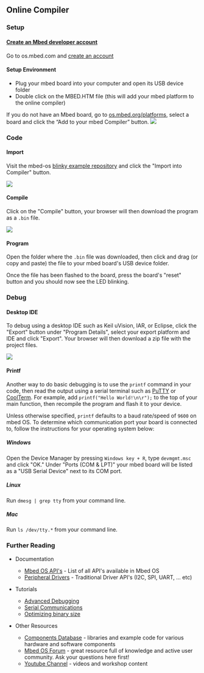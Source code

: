 ## Online Compiler

### Setup

#### [Create an Mbed developer account](https://developer.mbed.org/account/signup/?next=%2F)
Go to os.mbed.com and [create an account](https://developer.mbed.org/account/signup/?next=%2F)

#### Setup Environment
- Plug your mbed board into your computer and open its USB device folder
- Double click on the MBED.HTM file (this will add your mbed platform to the online compiler)

If you do not have an Mbed board, go to [os.mbed.org/platforms](http://os.mbed.org/platforms), select a board and click the “Add to your mbed Compiler” button.
<span class="images">![](https://sarahmarshy.github.io/img/add-to-compiler.png)
</span>

### Code

#### Import 
Visit the mbed-os [blinky example repository](https://developer.mbed.org/teams/mbed-os-examples/code/mbed-os-example-blinky/) and click the "Import into Compiler" button.
 
<span class="images">![](https://sarahmarshy.github.io/img/import-compiler.png)
</span>

#### Compile
Click on the "Compile" button, your browser will then download the program as a `.bin` file.

<span class="images">![](https://sarahmarshy.github.io/img/compile.png)
</span>

#### Program
Open the folder where the `.bin` file was downloaded, then click and drag (or copy and paste) the file to your mbed board's USB device folder.

Once the file has been flashed to the board, press the board's "reset" button and you should now see the LED blinking.


### Debug

#### Desktop IDE

To debug using a desktop IDE such as Keil uVision, IAR, or Eclipse, click the "Export" button under "Program Details", select your export platform and IDE and click "Export". Your browser will then download a zip file with the project files.

<span class="images">![](https://sarahmarshy.github.io/img/export.png)
</span>

#### Printf

Another way to do basic debugging is to use the `printf` command in your code, then read the output using a serial terminal such as [PuTTY](http://www.putty.org/) or [CoolTerm](http://freeware.the-meiers.org/). For example, add `printf("Hello World!\n\r");` to the top of your main function, then recompile the program and flash it to your device.

Unless otherwise specified, `printf` defaults to a baud rate/speed of `9600` on mbed OS. To determine which communication port your board is connected to, follow the instructions for your operating system below:

##### Windows

Open the Device Manager by pressing `Windows key + R`, type `devmgmt.msc` and click "OK." Under "Ports (COM & LPT)" your mbed board will be listed as a "USB Serial Device" next to its COM port.

##### Linux

Run `dmesg | grep tty` from your command line. 

##### Mac

Run `ls /dev/tty.*` from your command line. 



### Further Reading

- Documentation
	- [Mbed OS API's](https://os.mbed.com/docs/v5.6/reference/apis.html) - List of all API's available in Mbed OS
	- [Peripheral Drivers](https://os.mbed.com/docs/v5.6/reference/drivers.html) - Traditional Driver API's (I2C, SPI, UART, ... etc)

- Tutorials
	- [Advanced Debugging](https://os.mbed.com/docs/v5.6/tutorials/debugging.html)
	- [Serial Communications](https://os.mbed.com/docs/v5.6/tutorials/serial-communication.html)
	- [Optimizing binary size](https://os.mbed.com/docs/v5.6/tutorials/optimizing.html)

- Other Resources 
	- [Components Database](https://os.mbed.com/components/) - libraries and example code for various hardware and software components
	- [Mbed OS Forum](https://os.mbed.com/forum/) - great resource full of knowledge and active user community. Ask your questions here first!
	- [Youtube Channel](http://youtube.com/armmbed) - videos and workshop content


